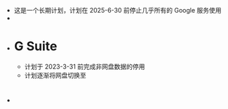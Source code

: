 - 这是一个长期计划，计划在 2025-6-30 前停止几乎所有的 Google 服务使用
-
- # G Suite
	- 计划于 2023-3-31 前完成非网盘数据的停用
	- 计划逐渐将网盘切换至
- #